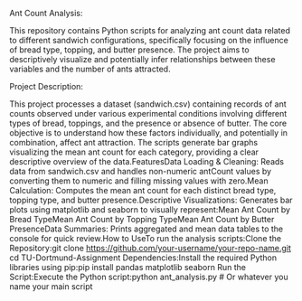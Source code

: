 Ant Count Analysis:

This repository contains Python scripts for analyzing ant count data related to different sandwich configurations, specifically focusing on the influence of bread type, topping, and butter presence. The project aims to descriptively visualize and potentially infer relationships between these variables and the number of ants attracted.


Project Description:

This project processes a dataset (sandwich.csv) containing records of ant counts observed under various experimental conditions involving different types of bread, toppings, and the presence or absence of butter. The core objective is to understand how these factors individually, and potentially in combination, affect ant attraction. The scripts generate bar graphs visualizing the mean ant count for each category, providing a clear descriptive overview of the data.FeaturesData Loading & Cleaning: Reads data from sandwich.csv and handles non-numeric antCount values by converting them to numeric and filling missing values with zero.Mean Calculation: Computes the mean ant count for each distinct bread type, topping type, and butter presence.Descriptive Visualizations: Generates bar plots using matplotlib and seaborn to visually represent:Mean Ant Count by Bread TypeMean Ant Count by Topping TypeMean Ant Count by Butter PresenceData Summaries: Prints aggregated and mean data tables to the console for quick review.How to UseTo run the analysis scripts:Clone the Repository:git clone https://github.com/your-username/your-repo-name.git
cd TU-Dortmund-Assignment
Dependencies:Install the required Python libraries using pip:pip install pandas matplotlib seaborn
Run the Script:Execute the Python script:python ant_analysis.py # Or whatever you name your main script
